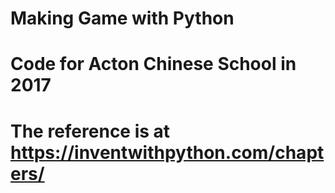 # Making Game with Python

# Code for Acton Chinese School in 2017

# The reference is at https://inventwithpython.com/chapters/